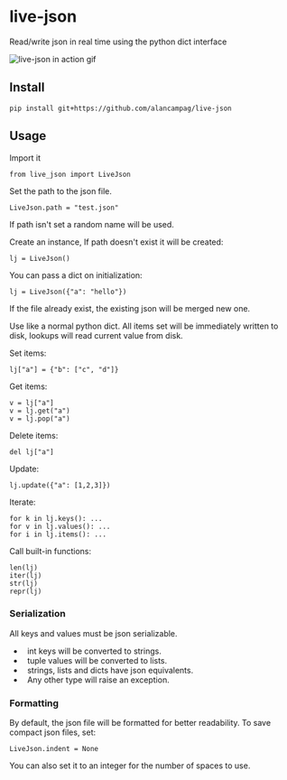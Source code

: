 # live-json

Read/write json in real time using the python dict interface

![live-json in action gif](https://user-images.githubusercontent.com/56612310/189500026-8c34800d-6880-4bdd-9adc-0ecdd5b3f018.gif)

## Install

```
pip install git+https://github.com/alancampag/live-json
```

## Usage

Import it

```
from live_json import LiveJson
```

Set the path to the json file.

```
LiveJson.path = "test.json"
```

If path isn't set a random name will be used.

Create an instance, If path doesn't exist it will be created:

```
lj = LiveJson()
```

You can pass a dict on initialization:

```
lj = LiveJson({"a": "hello"})
```

If the file already exist, the existing json will be merged new one.

Use like a normal python dict. All items set will be immediately written to disk, lookups will read current value from disk.

Set items:

```
lj["a"] = {"b": ["c", "d"]}
```

Get items:

```
v = lj["a"]
v = lj.get("a")
v = lj.pop("a")
```

Delete items:

```
del lj["a"]
```

Update:

```
lj.update({"a": [1,2,3]})
```

Iterate:

```
for k in lj.keys(): ...
for v in lj.values(): ...
for i in lj.items(): ...
```

Call built-in functions:

```
len(lj)
iter(lj)
str(lj)
repr(lj)
```

### Serialization

All keys and values must be json serializable.

-   int keys will be converted to strings.
-   tuple values will be converted to lists.
-   strings, lists and dicts have json equivalents.
-   Any other type will raise an exception.

### Formatting

By default, the json file will be formatted for better readability.
To save compact json files, set:

```
LiveJson.indent = None
```

You can also set it to an integer for the number of spaces to use.
